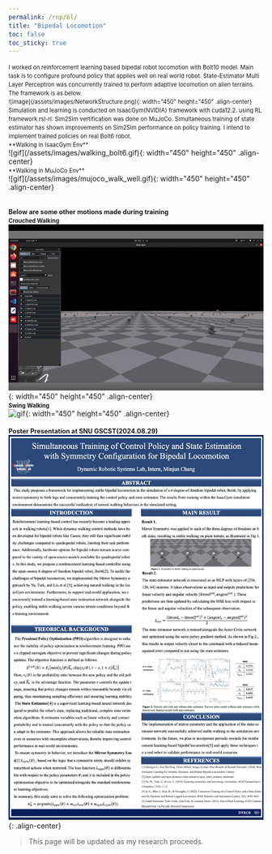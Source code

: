 ```yaml
---
permalink: /rnp/bl/
title: "Bipedal Locomotion"
toc: false
toc_sticky: true
---
```

<span style="font-size:0.8em;">
    I worked on reinforcement learning based bipedal robot locomotion with Bolt10 model. Main task is to configure profound policy that applies well on real world robot. State-Estimator Multi Layer Perceptron was concurrently trained to perform adaptive locomotion on alien terrains. The framework is as below.
    <br>![image](/assets/images/NetworkStructure.png){: width="450" height="450"  .align-center}
    <br>Simulation and learning is conducted on IsaacGym(NVIDIA) framework with cuda12.2. using RL framework rsl-rl. Sim2Sim vertification was done on MuJoCo. Simultaneous training of state estimator has shown improvements on Sim2Sim performance on policy training. I intend to implement trained policies on real Bolt6 robot.
</span>
<br><span style="font-size:0.8em;">**Walking in IsaacGym Env**</span><br>
![gif](/assets/images/walking_bolt6.gif){: width="450" height="450"  .align-center}
<br><span style="font-size:0.8em;">**Walking in MuJoCo Env**</span><br>
![gif](/assets/images/mujoco_walk_well.gif){: width="450" height="450"  .align-center}

<br><span style="font-size:0.9em;">**Below are some other motions made during training**</span>
<br><span style="font-size:0.8em;">**Crouched Walking**</span><br>
![gif](/assets/images/walking_crouch.gif){: width="450" height="450" .align-center}
<br><span style="font-size:0.8em;">**Swing Walking**</span><br>
![gif](/assets/images/bolt6_swing.gif){: width="450" height="450" .align-center}
<br>
<br><span style="font-size:0.9em;">**Poster Presentation at SNU GSCST(2024.08.29)**</span><br>
![image](/assets/images/dyros_poster.png){: .align-center}

> This page will be updated as my research proceeds.
